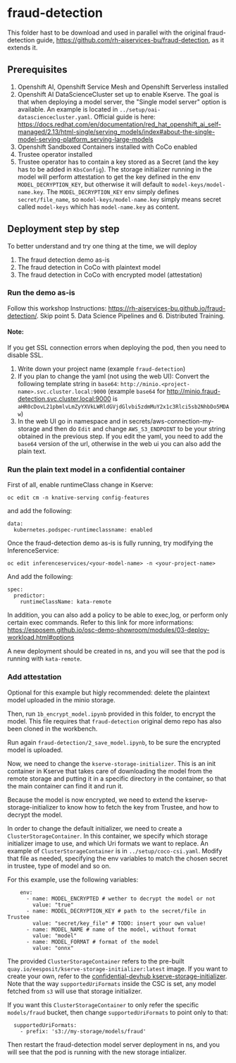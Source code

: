 # fraud-detection

This folder hast to be download and used in parallel with the original fraud-detection guide, <https://github.com/rh-aiservices-bu/fraud-detection>, as it extends it.

## Prerequisites

1. Openshift AI, Openshift Service Mesh and Openshift Serverless installed
2. Openshift AI DataScienceCluster set up to enable Kserve. The goal is that when deploying a model server, the "Single model server" option is available. An example is located in `../setup/oai-datasciencecluster.yaml`. Official guide is here: https://docs.redhat.com/en/documentation/red_hat_openshift_ai_self-managed/2.13/html-single/serving_models/index#about-the-single-model-serving-platform_serving-large-models
3. Openshift Sandboxed Containers installed with CoCo enabled
4. Trustee operator installed
5. Trustee operator has to contain a key stored as a Secret (and the key has to be added in `KbsConfig`). The storage initializer running in the model will perform attestation to get the key defined in the env `MODEL_DECRYPTION_KEY`, but otherwise it will default to `model-keys/model-name.key`. The `MODEL_DECRYPTION_KEY` env simply defines `secret/file_name`, so `model-keys/model-name.key` simply means secret called `model-keys` which has `model-name.key` as content.

## Deployment step by step

To better understand and try one thing at the time, we will deploy

1. The fraud detection demo as-is
2. The fraud detection in CoCo with plaintext model
3. The fraud detection in CoCo with encrypted model (attestation)

### Run the demo as-is

Follow this workshop Instructions: <https://rh-aiservices-bu.github.io/fraud-detection/>. Skip point 5. Data Science Pipelines and 6. Distributed Training.

#### Note:
If you get SSL connection errors when deploying the pod, then you need to disable SSL.

1. Write down your project name (example `fraud-detection`)
2. If you plan to change the yaml (not using the web UI): Convert the following template string in `base64`: `http://minio.<project-name>.svc.cluster.local:9000` (example `base64` for http://minio.fraud-detection.svc.cluster.local:9000 is `aHR0cDovL21pbmlvLmZyYXVkLWRldGVjdGlvbi5zdmMuY2x1c3Rlci5sb2NhbDo5MDAw`)
3. In the web UI go in namespace <project name> and in secrets/aws-connection-my-storage and then do `Edit` and change `AWS_S3_ENDPOINT` to be your string obtained in the previous step. If you edit the yaml, you need to add the `base64` version of the url, otherwise in the web ui you can also add the plain text.

### Run the plain text model in a confidential container

First of all, enable runtimeClass change in Kserve:
```
oc edit cm -n knative-serving config-features
```
and add the following:
```
data:
  kubernetes.podspec-runtimeclassname: enabled
```

Once the fraud-detection demo as-is is fully running, try modifying the InferenceService:
```
oc edit inferenceservices/<your-model-name> -n <your-project-name>
```
And add the following:
```
spec:
  predictor:
    runtimeClassName: kata-remote
```
In addition, you can also add a policy to be able to exec,log, or perform only certain exec commands. Refer to this link for more informations: https://esposem.github.io/osc-demo-showroom/modules/03-deploy-workload.html#options

A new deployment should be created in <your-project-name> ns, and you will see that the pod is running with `kata-remote`.

### Add attestation

Optional for this example but higly recommended: delete the plaintext model uploaded in the minio storage.

Then, run `1b_encrypt_model.ipynb` provided in this folder, to encrypt the model. This file requires that `fraud-detection` original demo repo has also been cloned in the workbench.

Run again `fraud-detection/2_save_model.ipynb`, to be sure the encrypted model is uploaded.

Now, we need to change the `kserve-storage-initializer`. This is an init container in Kserve that takes care of downloading the model from the remote storage and putting it in a specific directory in the container, so that the main container can find it and run it.

Because the model is now encrypted, we need to extend the kserve-storage-initializer to know how to fetch the key from Trustee, and how to decrypt the model.

In order to change the default initializer, we need to create a `ClusterStorageContainer`. In this container, we specify which storage initializer image to use, and which Uri formats we want to replace. An example of `ClusterStorageContainer` is in `../setup/coco-csi.yaml`. Modify that file as needed, specifying the env variables to match the chosen secret in trustee, type of model and so on.

For this example, use the following variables:
```
    env:
      - name: MODEL_ENCRYPTED # wether to decrypt the model or not
        value: "true"
      - name: MODEL_DECRYPTION_KEY # path to the secret/file in Trustee
        value: "secret/key_file" # TODO: insert your own value!
      - name: MODEL_NAME # name of the model, without format
        value: "model"
      - name: MODEL_FORMAT # format of the model
        value: "onnx"
```

The provided `ClusterStorageContainer` refers to the pre-built `quay.io/eesposit/kserve-storage-initializer:latest` image. If you want to create your own, refer to the [confidential-devhub kserve-storage-initializer](https://github.com/confidential-devhub/kserve.git). Note that the way `supportedUriFormats` inside the CSC is set, any model fetched from `s3` will use that storage initializer.

If you want this `ClusterStorageContainer` to only refer the specific `models/fraud` bucket, then change `supportedUriFormats` to point only to that:
```
  supportedUriFormats:
    - prefix: 's3://my-storage/models/fraud'
```

Then restart the fraud-detection model server deployment in <your-project-name> ns, and you will see that the pod is running with the new storage intializer.
